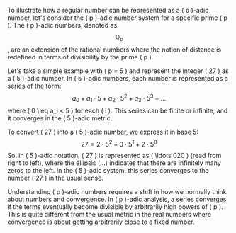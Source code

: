 
To illustrate how a regular number can be represented as a \( p \)-adic number, let's consider the \( p \)-adic number system for a specific prime \( p \). The \( p \)-adic numbers, denoted as 
$$\mathbb{Q}_p $$, are an extension of the rational numbers where the notion of distance is redefined in terms of divisibility by the prime \( p \).

Let's take a simple example with \( p = 5 \) and represent the integer \( 27 \) as a \( 5 \)-adic number. In \( 5 \)-adic numbers, each number is represented as a series of the form:
$$
a_0 + a_1 \cdot 5 + a_2 \cdot 5^2 + a_3 \cdot 5^3 + \ldots
$$
where \( 0 \leq a_i < 5 \) for each \( i \). This series can be finite or infinite, and it converges in the \( 5 \)-adic metric.

To convert \( 27 \) into a \( 5 \)-adic number, we express it in base 5:
$$
27 = 2 \cdot 5^2 + 0 \cdot 5^1 + 2 \cdot 5^0
$$
So, in \( 5 \)-adic notation, \( 27 \) is represented as \( \ldots 020 \) (read from right to left), where the ellipsis (…) indicates that there are infinitely many zeros to the left. In the \( 5 \)-adic system, this series converges to the number \( 27 \) in the usual sense.

Understanding \( p \)-adic numbers requires a shift in how we normally think about numbers and convergence. In \( p \)-adic analysis, a series converges if the terms eventually become divisible by arbitrarily high powers of \( p \). This is quite different from the usual metric in the real numbers where convergence is about getting arbitrarily close to a fixed number.

